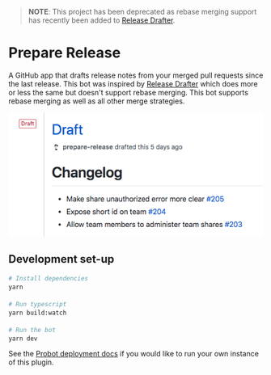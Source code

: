 > **NOTE**: This project has been deprecated as rebase merging support has recently been added to [Release Drafter](https://github.com/toolmantim/release-drafter).

# Prepare Release

A GitHub app that drafts release notes from your merged pull requests since the last release. This bot was inspired by [Release Drafter](https://github.com/toolmantim/release-drafter) which does more or less the same but doesn't support rebase merging. This bot supports rebase merging as well as all other merge strategies.

![Screenshot](doc/screenshot.png)

## Development set-up

```sh
# Install dependencies
yarn

# Run typescript
yarn build:watch

# Run the bot
yarn dev
```

See the [Probot deployment docs](https://probot.github.io/docs/deployment/) if you would like to run your own instance of this plugin.

